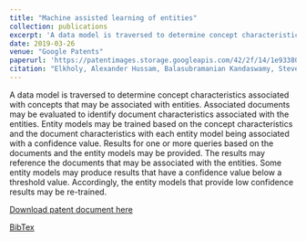 ```yaml
---
title: "Machine assisted learning of entities"
collection: publications
excerpt: 'A data model is traversed to determine concept characteristics associated with concepts that may be associated with entities. Associated documents may be evaluated to identify document characteristics associated with the entities. Entity models may be trained based on the concept characteristics and the document characteristics with each entity model being associated with a confidence value. Results for one or more queries based on the documents and the entity models may be provided. The results may reference the documents that may be associated with the entities. Some entity models may produce results that have a confidence value below a threshold value. Accordingly, the entity models that provide low confidence results may be re-trained.'
date: 2019-03-26
venue: "Google Patents"
paperurl: 'https://patentimages.storage.googleapis.com/42/2f/14/1e93380493d76c/US10242320.pdf'
citation: "Elkholy, Alexander Hussam, Balasubramanian Kandaswamy, Steven Matt Gustafson, and Hussein S. Al-Olimat. Machine assisted learning of entities. U.S. Patent Application 10/242,320, filed March 26, 2019."
---
```


A data model is traversed to determine concept characteristics associated with concepts that may be associated with entities. Associated documents may be evaluated to identify document characteristics associated with the entities. Entity models may be trained based on the concept characteristics and the document characteristics with each entity model being associated with a confidence value. Results for one or more queries based on the documents and the entity models may be provided. The results may reference the documents that may be associated with the entities. Some entity models may produce results that have a confidence value below a threshold value. Accordingly, the entity models that provide low confidence results may be re-trained.

[Download patent document here](https://patentimages.storage.googleapis.com/42/2f/14/1e93380493d76c/US10242320.pdf)

[BibTex](https://scholar.googleusercontent.com/scholar.bib?q=info:Qhbfc-H1jt0J:scholar.google.com/&output=citation&scisdr=CgXNy6ndEMXR9tN0j0I:AAGBfm0AAAAAXTdxl0IdjFdf8Eqmp0NeAhpp1aofI_aB&scisig=AAGBfm0AAAAAXTdxlyACJdArfg-_rHu4f3APEpL3zQdg&scisf=4&ct=citation&cd=-1&hl=en)

